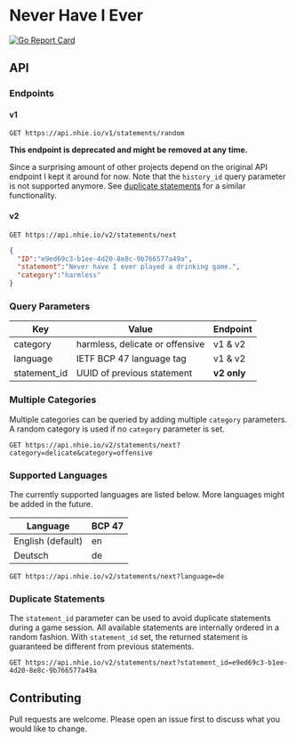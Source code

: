 # Never Have I Ever

[![Go Report Card](https://goreportcard.com/badge/github.com/jonasknobloch/nhie)](https://goreportcard.com/report/github.com/jonasknobloch/nhie)

## API

### Endpoints

#### v1

```http request
GET https://api.nhie.io/v1/statements/random
```

**This endpoint is deprecated and might be removed at any time.**

Since a surprising amount of other projects depend on the original API endpoint I kept it around for now.
Note that the `history_id` query parameter is not supported anymore. See [duplicate statements](#duplicate-statements)
for a similar functionality.

#### v2

```http request
GET https://api.nhie.io/v2/statements/next
```

```json
{
  "ID":"e9ed69c3-b1ee-4d20-8e8c-9b766577a49a",
  "statement":"Never have I ever played a drinking game.",
  "category":"harmless"
}
```

### Query Parameters

| Key          | Value                           | Endpoint    |
|--------------|---------------------------------|-------------|
| category     | harmless, delicate or offensive | v1 & v2     |
| language     | IETF BCP 47 language tag        | v1 & v2     |
| statement_id | UUID of previous statement      | **v2 only** |

### Multiple Categories

Multiple categories can be queried by adding multiple `category` parameters.
A random category is used if no `category` parameter is set.

```http request
GET https://api.nhie.io/v2/statements/next?category=delicate&category=offensive
```

### Supported Languages

The currently supported languages are listed below. More languages might be added in the future.

| Language          | BCP 47 |
|-------------------|--------|
| English (default) | en     |
| Deutsch           | de     |

```http request
GET https://api.nhie.io/v2/statements/next?language=de
```

### Duplicate Statements

The `statement_id` parameter can be used to avoid duplicate statements during a game session.
All available statements are internally ordered in a random fashion. With `statement_id` set,
the returned statement is guaranteed be different from previous statements.

```http request
GET https://api.nhie.io/v2/statements/next?statement_id=e9ed69c3-b1ee-4d20-8e8c-9b766577a49a
```

## Contributing

Pull requests are welcome. Please open an issue first to discuss what you would like to change.
